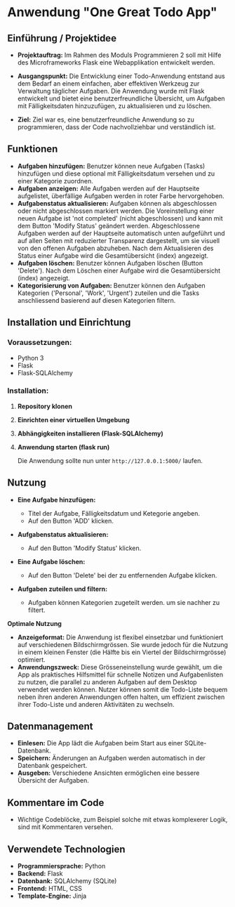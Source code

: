 # **Anwendung "One Great Todo App"**

## **Einführung / Projektidee**

- **Projektauftrag:** Im Rahmen des Moduls Programmieren 2 soll mit Hilfe des Microframeworks Flask eine Webapplikation entwickelt werden.

- **Ausgangspunkt:** Die Entwicklung einer Todo-Anwendung entstand aus dem Bedarf an einem einfachen, aber effektiven Werkzeug zur Verwaltung täglicher Aufgaben. Die Anwendung wurde mit Flask entwickelt und bietet eine benutzerfreundliche Übersicht, um Aufgaben mit Fälligkeitsdaten hinzuzufügen, zu aktualisieren und zu löschen.
- **Ziel:** Ziel war es, eine benutzerfreundliche Anwendung so zu programmieren, dass der Code nachvollziehbar und verständlich ist. 

## **Funktionen**

- **Aufgaben hinzufügen:** Benutzer können neue Aufgaben (Tasks) hinzufügen und diese optional mit Fälligkeitsdatum versehen und zu einer Kategorie zuordnen.
- **Aufgaben anzeigen:** Alle Aufgaben werden auf der Hauptseite aufgelistet, überfällige Aufgaben werden in roter Farbe hervorgehoben.
- **Aufgabenstatus aktualisieren:** Aufgaben können als abgeschlossen oder nicht abgeschlossen markiert werden. Die Voreinstellung einer neuen Aufgabe ist 'not completed' (nicht abgeschlossen) und kann mit dem Button 'Modify Status' geändert werden. Abgeschlossene Aufgaben werden auf der Hauptseite automatisch unten aufgeführt und auf allen Seiten mit reduzierter Transparenz dargestellt, um sie visuell von den offenen Aufgaben abzuheben. Nach dem Aktualisieren des Status einer Aufgabe wird die Gesamtübersicht (index) angezeigt.
- **Aufgaben löschen:** Benutzer können Aufgaben löschen (Button 'Delete'). Nach dem Löschen einer Aufgabe wird die Gesamtübersicht (index) angezeigt.
- **Kategorisierung von Aufgaben:** Benutzer können den Aufgaben Kategorien ('Personal', 'Work', 'Urgent') zuteilen und die Tasks anschliessend basierend auf diesen Kategorien filtern.

## **Installation und Einrichtung**

### **Voraussetzungen:**

- Python 3
- Flask
- Flask-SQLAlchemy

### **Installation:**

1. **Repository klonen**
    
2. **Einrichten einer virtuellen Umgebung**
 
3. **Abhängigkeiten installieren (Flask-SQLAlchemy)**
    
4. **Anwendung starten (flask run)**

    Die Anwendung sollte nun unter `http://127.0.0.1:5000/` laufen.

## **Nutzung**

- **Eine Aufgabe hinzufügen:**
  - Titel der Aufgabe, Fälligkeitsdatum und Ketegorie angeben.
  - Auf den Button 'ADD' klicken.

- **Aufgabenstatus aktualisieren:**
  - Auf den Button 'Modify Status' klicken.

- **Eine Aufgabe löschen:**
  - Auf den Button 'Delete' bei der zu entfernenden Aufgabe klicken.

- **Aufgaben zuteilen und filtern:**
  - Aufgaben können Kategorien zugeteilt werden. um sie nachher zu filtert.

**Optimale Nutzung**

- **Anzeigeformat:** Die Anwendung ist flexibel einsetzbar und funktioniert auf verschiedenen Bildschirmgrössen. Sie wurde jedoch für die Nutzung in einem kleinen Fenster (die Hälfte bis ein Viertel der Bildschirmgrösse) optimiert.
- **Anwendungszweck:** Diese Grösseneinstellung wurde gewählt, um die App als praktisches Hilfsmittel für schnelle Notizen und Aufgabenlisten zu nutzen, die parallel zu anderen Aufgaben auf dem Desktop verwendet werden können. Nutzer können somit die Todo-Liste bequem neben ihren anderen Anwendungen offen halten, um effizient zwischen ihrer Todo-Liste und anderen Aktivitäten zu wechseln.

## **Datenmanagement**
- **Einlesen:** Die App lädt die Aufgaben beim Start aus einer SQLite-Datenbank.
- **Speichern:** Änderungen an Aufgaben werden automatisch in der Datenbank gespeichert.
- **Ausgeben:** Verschiedene Ansichten ermöglichen eine bessere Übersicht der Aufgaben.

## Kommentare im Code
- Wichtige Codeblöcke, zum Beispiel solche mit etwas komplexerer Logik, sind mit Kommentaren versehen.

## **Verwendete Technologien**

- **Programmiersprache:** Python
- **Backend:** Flask
- **Datenbank:** SQLAlchemy (SQLite)
- **Frontend:** HTML, CSS
- **Template-Engine:** Jinja